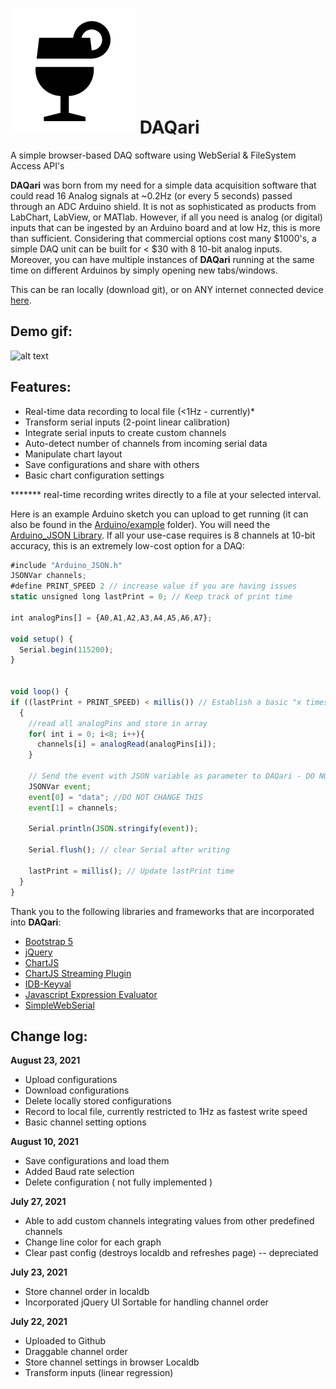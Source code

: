 # ![DAQari](https://github.com/nravanelli/DAQari/blob/main/images/logo.svg) DAQari

A simple browser-based DAQ software using WebSerial &amp; FileSystem Access API's

**DAQari** was born from my need for a simple data acquisition software that could read 16 Analog signals at ~0.2Hz (or every 5 seconds) passed through an ADC Arduino shield. It is not as sophisticated as products from LabChart, LabView, or MATlab. However, if all you need is analog (or digital) inputs that can be ingested by an Arduino board and at low Hz, this is more than sufficient. Considering that commercial options cost many $1000's, a simple DAQ unit can be built for < $30 with 8 10-bit analog inputs. Moreover, you can have multiple instances of **DAQari** running at the same time on different Arduinos by simply opening new tabs/windows.

This can be ran locally (download git), or on ANY internet connected device [here](https://nravanelli.github.io/DAQari/).

## Demo gif:

![alt text](https://github.com/nravanelli/DAQari/blob/main/images/DAQariV1.gif)


## Features:
+ Real-time data recording to local file (<1Hz - currently)*
+ Transform serial inputs (2-point linear calibration)
+ Integrate serial inputs to create custom channels
+ Auto-detect number of channels from incoming serial data
+ Manipulate chart layout
+ Save configurations and share with others
+ Basic chart configuration settings

******* real-time recording writes directly to a file at your selected interval.

Here is an example Arduino sketch you can upload to get running (it can also be found in the [Arduino/example](./Arduino/example) folder). You will need the [Arduino_JSON Library](https://arduinojson.org/). If all your use-case requires is 8 channels at 10-bit accuracy, this is an extremely low-cost option for a DAQ:

```javascript
#include "Arduino_JSON.h"
JSONVar channels;
#define PRINT_SPEED 2 // increase value if you are having issues
static unsigned long lastPrint = 0; // Keep track of print time

int analogPins[] = {A0,A1,A2,A3,A4,A5,A6,A7};

void setup() {
  Serial.begin(115200);
}


void loop() {
if ((lastPrint + PRINT_SPEED) < millis()) // Establish a basic "x times per second" routine.
  {
    //read all analogPins and store in array
    for( int i = 0; i<8; i++){
      channels[i] = analogRead(analogPins[i]);
    }

    // Send the event with JSON variable as parameter to DAQari - DO NOT REMOVE "data". DAQari is listening for that string to be sent, this triggers new data
    JSONVar event;
    event[0] = "data"; //DO NOT CHANGE THIS
    event[1] = channels;

    Serial.println(JSON.stringify(event));

    Serial.flush(); // clear Serial after writing

    lastPrint = millis(); // Update lastPrint time
  }
}
```

Thank you to the following libraries and frameworks that are incorporated into **DAQari**:

- [Bootstrap 5](https://getbootstrap.com/)
- [jQuery](https://jquery.com/)
- [ChartJS](https://www.chartjs.org/)
- [ChartJS Streaming Plugin](https://nagix.github.io/chartjs-plugin-streaming/latest/)
- [IDB-Keyval](https://github.com/jakearchibald/idb-keyval)
- [Javascript Expression Evaluator](https://github.com/silentmatt/expr-eval)
- [SimpleWebSerial](https://fmgrafikdesign.gitbook.io/simplewebserial/)

Change log:
------
__August 23, 2021__
- Upload configurations
- Download configurations
- Delete locally stored configurations
- Record to local file, currently restricted to 1Hz as fastest write speed
- Basic channel setting options

__August 10, 2021__
- Save configurations and load them
- Added Baud rate selection
- Delete configuration ( not fully implemented )

__July 27, 2021__
- Able to add custom channels integrating values from other predefined channels
- Change line color for each graph
- Clear past config (destroys localdb and refreshes page) -- depreciated

__July 23, 2021__
- Store channel order in localdb
- Incorporated jQuery UI Sortable for handling channel order

__July 22, 2021__
- Uploaded to Github
- Draggable channel order
- Store channel settings in browser Localdb
- Transform inputs (linear regression)
